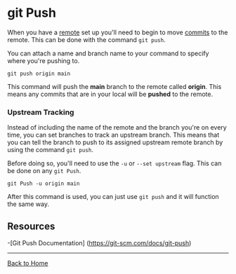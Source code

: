 # git Push

When you have a [remote](./Remote.md) set up you'll need to begin to move [commits](./commit.md) to the remote. This can be done with the command `git push`.

You can attach a name and branch name to your command to specify where you're pushing to.

```
git push origin main
```

This command will push the **main** branch to the remote called **origin**. This means any commits that are in your local will be **pushed** to the remote. 

### Upstream Tracking

Instead of including the name of the remote and the branch you're on every time, you can set branches to track an upstream branch. This means that you can tell the branch to push to its assigned upstream remote branch by using the command `git push`.

Before doing so, you'll need to use the `-u` or `--set upstream` flag. This can be done on any `git Push`.

```
git Push -u origin main
```

After this command is used, you can just use `git push` and it will function the same way.

## Resources 

-[Git Push Documentation] (https://git-scm.com/docs/git-push)

---

[Back to Home](..README.md)
